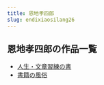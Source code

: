 ```yaml
---
title: 恩地孝四郎
slug: endixiaosilang26
---
```


## 恩地孝四郎の作品一覧

- [人生・文章習練の書](renshengwenzhangxiliannoshu84)
- [書籍の風俗](shujinofengsu01)
